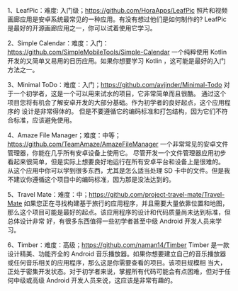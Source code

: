 1、LeafPic：难度: 入门级；https://github.com/HoraApps/LeafPic
  照片和视频画廊应用是安卓系统最常见的一种应用。有没有想过他们是如何制作的? LeafPic 是最好的开源画廊应用之一，你可以试着使用它学习。

2、Simple Calendar：难度：入门：https://github.com/SimpleMobileTools/Simple-Calendar
  一个纯粹使用 Kotlin 开发的又简单又易用的日历应用。如果你想要学习 Kotlin ，这可能是最好的入门方法之一。    

3、Minimal ToDo：难度：入门；https://github.com/avjinder/Minimal-Todo
  对于一个初学者，这是一个可以用来试水的项目，它非常简单而且很酷。 通过这个项目您将有机会了解安卓开发的大部分基础。作为初学者的良好起点，这个应用程序的 
  设计是非常得体的。 但是不要遵循它的编码标准和打包结构，因为它们不符合标准，应该避免使用。

4、Amaze File Manager；难度：中等；https://github.com/TeamAmaze/AmazeFileManager
  一个非常常见的安卓文件管理器，你能在几乎所有安卓设备上使用它。
  尽管开发一个文件管理器应用初步看起来很简单，但是实际上想要良好地运行在所有安卓平台和设备上是很难的。
  从这个应用中你可以学到很多东西，尤其是怎么适当处理 SD 卡中的文件。但是我不建议你遵循这个项目中的编码标准，因为那是没法达到的。

5、Travel Mate：难度：中；https://github.com/project-travel-mate/Travel-Mate
  如果您正在寻找构建基于旅行的应用程序，并且需要大量依靠位置和地图，那么这个项目可能是最好的起点。该应用程序的设计和代码质量尚未达到标准，但总体设计非常
  好，有很多东西值得一些初学者甚至中级 Android 开发人员来学习。

6、Timber：难度：高级；https://github.com/naman14/Timber
  Timber 是一款设计精美、功能齐全的 Android 音乐播放器。如果你想要建立自己的音乐播放器或任何音乐相关的应用程序，那么这是你需要查看的项目。该项目规模相
  当大，正处于密集开发状态。对于初学者来说，掌握所有代码可能会有点困难，但对于任何中级或高级 Android 开发人员来说，这应该是非常有趣的。
